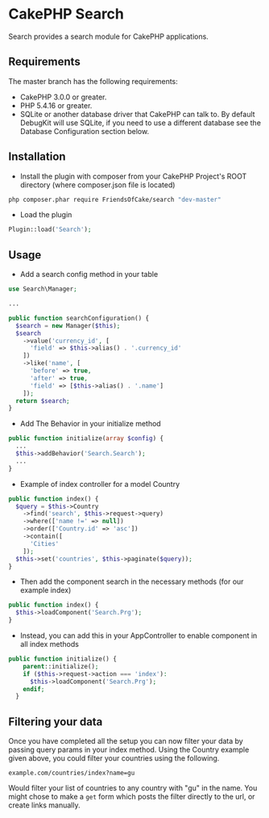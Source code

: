 # CakePHP Search

Search provides a search module for CakePHP applications.

## Requirements

The master branch has the following requirements:

* CakePHP 3.0.0 or greater.
* PHP 5.4.16 or greater.
* SQLite or another database driver that CakePHP can talk to. By default DebugKit will use SQLite, if you
  need to use a different database see the Database Configuration section below.

## Installation

* Install the plugin with composer from your CakePHP Project's ROOT directory (where composer.json file is located)
```sh
php composer.phar require FriendsOfCake/search "dev-master"
```

* Load the plugin
```php
Plugin::load('Search');
```

## Usage

* Add a search config method in your table
```php
use Search\Manager;

...

public function searchConfiguration() {
  $search = new Manager($this);
  $search
    ->value('currency_id', [
      'field' => $this->alias() . '.currency_id'
    ])
    ->like('name', [
      'before' => true,
      'after' => true,
      'field' => [$this->alias() . '.name']
    ]);
  return $search;
}
```

* Add The Behavior in your initialize method
```php
public function initialize(array $config) {
  ...
  $this->addBehavior('Search.Search');
  ...
}
```

* Example of index controller for a model Country
```php
public function index() {
  $query = $this->Country
    ->find('search', $this->request->query)
    ->where(['name !=' => null])
    ->order(['Country.id' => 'asc'])
    ->contain([
      'Cities'
    ]);
  $this->set('countries', $this->paginate($query));
}
```

* Then add the component search in the necessary methods (for our example index)
```php
public function index() {
  $this->loadComponent('Search.Prg');
}
```

* Instead, you can add this in your AppController to enable component in all index methods
```php
public function initialize() {
    parent::initialize();
    if ($this->request->action === 'index'):
      $this->loadComponent('Search.Prg');
    endif;
  }
```

## Filtering your data
Once you have completed all the setup you can now filter your data by passing query params in your index method. Using the Country example given above, you could filter your countries using the following.

`example.com/countries/index?name=gu`

Would filter your list of countries to any country with "gu" in the name. You might chose to make a `get` form which posts the filter directly to the url, or create links manually.
